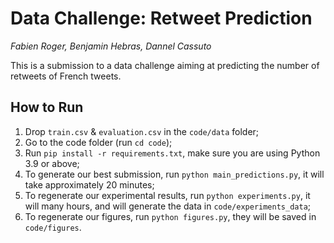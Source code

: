 # Data Challenge: Retweet Prediction

_Fabien Roger, Benjamin Hebras, Dannel Cassuto_

This is a submission to a data challenge aiming at predicting the number of retweets of French tweets.

## How to Run

1. Drop `train.csv` & `evaluation.csv` in the `code/data` folder;
2. Go to the code folder (run `cd code`);
3. Run `pip install -r requirements.txt`, make sure you are using Python 3.9 or above;
4. To generate our best submission, run `python main_predictions.py`, it will take approximately 20 minutes;
5. To regenerate our experimental results, run `python experiments.py`, it will many hours, and will generate the data in `code/experiments_data`;
6. To regenerate our figures, run `python figures.py`, they will be saved in `code/figures`.

